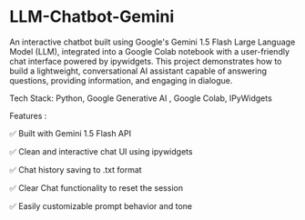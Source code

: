 #  LLM-Chatbot-Gemini
An interactive chatbot built using Google's Gemini 1.5 Flash Large Language Model (LLM), integrated into a Google Colab notebook with a user-friendly chat interface powered by ipywidgets. This project demonstrates how to build a lightweight, conversational AI assistant capable of answering questions, providing information, and engaging in dialogue.

Tech Stack:
Python, 
Google Generative AI , 
Google Colab, 
IPyWidgets

Features :

✅ Built with Gemini 1.5 Flash API

✅ Clean and interactive chat UI using ipywidgets

✅ Chat history saving to .txt format

✅ Clear Chat functionality to reset the session

✅ Easily customizable prompt behavior and tone


